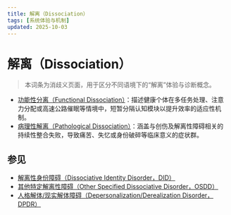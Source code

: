 ```yaml
---
title: 解离（Dissociation）
tags: [系统体验与机制]
updated: 2025-10-03
---
```

# 解离（Dissociation）

> 本词条为消歧义页面，用于区分不同语境下的“解离”体验与诊断概念。

- [功能性分离（Functional Dissociation）](entries/Functional-Dissociation.md)：描述健康个体在多任务处理、注意力分配或高速公路催眠等情境中，短暂分隔认知模块以提升效率的适应性机制。
- [病理性解离（Pathological Dissociation）](entries/Pathological-Dissociation.md)：涵盖与创伤及解离性障碍相关的持续性整合失败，导致痛苦、失忆或身份破碎等临床意义的症状群。

## 参见

- [解离性身份障碍（Dissociative Identity Disorder，DID）](entries/DID.md)
- [其他特定解离性障碍（Other Specified Dissociative Disorder，OSDD）](entries/OSDD.md)
- [人格解体/现实解体障碍（Depersonalization/Derealization Disorder，DPDR）](entries/Depersonalization-Derealization-Disorder-DPDR.md)
